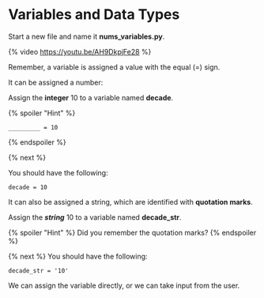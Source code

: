 # Variables and Data Types

Start a new file and name it **nums_variables.py**.

{% video https://youtu.be/AH9DkpjFe28 %}

Remember, a variable is assigned a value with the equal (=) sign. 

It can be assigned a number:

Assign the **integer** 10 to a variable named **decade**.

{% spoiler "Hint" %}
```
_________ = 10
```
{% endspoiler %}

{% next %}

You should have the following:

```
decade = 10
```

It can also be assigned a string, which are identified with **quotation marks**. 

Assign the ***string*** 10 to a variable named **decade_str**.

{% spoiler "Hint" %}
Did you remember the quotation marks?
{% endspoiler %}

{% next %}
You should have the following:

```decade = 10
decade_str = '10'
```
We can assign the variable directly, or we can take input from the user. 
